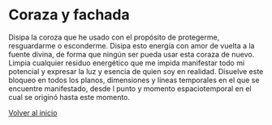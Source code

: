 # Coraza y fachada

Disipa la coroza que he usado con el propósito de protegerme, resguardarme o esconderme. Disipa esto energía con amor de vuelta a la fuente divina, de forma que ningún ser pueda usar esta coraza de nuevo. Limpia cualquier residuo energético que me impida manifestar todo mi potencial y expresar la luz y esencia de quien soy en realidad. Disuelve este bloqueo en todos los planos, dimensiones y líneas temporales en el que se encuentre manifestado, desde l punto y momento espaciotemporal en el cual se originó hasta este momento.

[Volver al inicio](../index.md)
